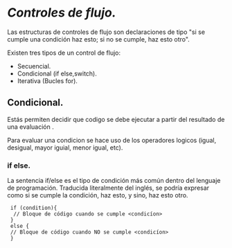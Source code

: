 # _Controles de flujo._

Las estructuras de controles de flujo son declaraciones de tipo "si se cumple una condición haz esto; si no se cumple, haz esto otro". 

Existen tres tipos de un control de flujo:

* Secuencial.
* Condicional (if else,switch).
* Iterativa (Bucles for).

## Condicional.

Estás permiten decidir que codigo se debe ejecutar a partir del resultado de una evaluación .

Para evaluar una condicion se hace uso de los operadores logicos (igual, desigual, mayor iguial, menor igual, etc).

### if else.
La sentencia if/else es el tipo de condición más común dentro del lenguaje de programación. Traducida literalmente del inglés, se podría expresar como si se cumple la condición, haz esto, y sino, haz esto otro.
    
     if (condition){
      // Bloque de código cuando se cumple <condicíon>
     }
     else {
     // Bloque de código cuando NO se cumple <condicíon>
     }    



